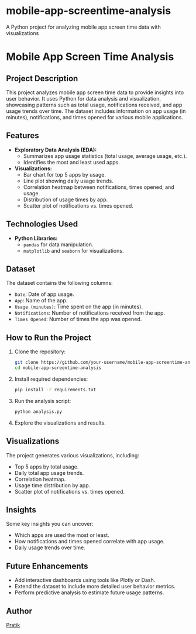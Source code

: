 # mobile-app-screentime-analysis
A Python project for analyzing  mobile app screen time data with visualizations
# Mobile App Screen Time Analysis

## Project Description
This project analyzes mobile app screen time data to provide insights into user behavior. It uses Python for data analysis and visualization, showcasing patterns such as total usage, notifications received, and app usage trends over time. The dataset includes information on app usage (in minutes), notifications, and times opened for various mobile applications.

## Features
- **Exploratory Data Analysis (EDA):**
  - Summarizes app usage statistics (total usage, average usage, etc.).
  - Identifies the most and least used apps.
- **Visualizations:**
  - Bar chart for top 5 apps by usage.
  - Line plot showing daily usage trends.
  - Correlation heatmap between notifications, times opened, and usage.
  - Distribution of usage times by app.
  - Scatter plot of notifications vs. times opened.

## Technologies Used
- **Python Libraries:**
  - `pandas` for data manipulation.
  - `matplotlib` and `seaborn` for visualizations.

## Dataset
The dataset contains the following columns:
- `Date`: Date of app usage.
- `App`: Name of the app.
- `Usage (minutes)`: Time spent on the app (in minutes).
- `Notifications`: Number of notifications received from the app.
- `Times Opened`: Number of times the app was opened.

## How to Run the Project
1. Clone the repository:
   ```bash
   git clone https://github.com/your-username/mobile-app-screentime-analysis.git
   cd mobile-app-screentime-analysis
   ```

2. Install required dependencies:
   ```bash
   pip install -r requirements.txt
   ```

3. Run the analysis script:
   ```bash
   python analysis.py
   ```

4. Explore the visualizations and results.

## Visualizations
The project generates various visualizations, including:
- Top 5 apps by total usage.
- Daily total app usage trends.
- Correlation heatmap.
- Usage time distribution by app.
- Scatter plot of notifications vs. times opened.

## Insights
Some key insights you can uncover:
- Which apps are used the most or least.
- How notifications and times opened correlate with app usage.
- Daily usage trends over time.

## Future Enhancements
- Add interactive dashboards using tools like Plotly or Dash.
- Extend the dataset to include more detailed user behavior metrics.
- Perform predictive analysis to estimate future usage patterns.

## Author
[Pratik](https://github.com/pratikwaghmode2)

